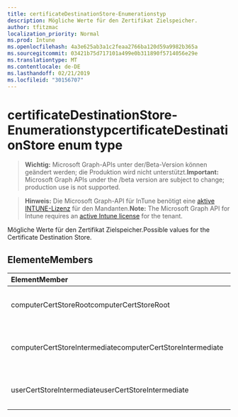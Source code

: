 ```yaml
---
title: certificateDestinationStore-Enumerationstyp
description: Mögliche Werte für den Zertifikat Zielspeicher.
author: tfitzmac
localization_priority: Normal
ms.prod: Intune
ms.openlocfilehash: 4a3e625ab3a1c2feaa2766ba120d59a9982b365a
ms.sourcegitcommit: 03421b75d717101a499e0b311890f5714056e29e
ms.translationtype: MT
ms.contentlocale: de-DE
ms.lasthandoff: 02/21/2019
ms.locfileid: "30156707"
---
```

# <a name="certificatedestinationstore-enum-type"></a><span data-ttu-id="1f5c5-103">certificateDestinationStore-Enumerationstyp</span><span class="sxs-lookup"><span data-stu-id="1f5c5-103">certificateDestinationStore enum type</span></span>

> <span data-ttu-id="1f5c5-104">**Wichtig:** Microsoft Graph-APIs unter der/Beta-Version können geändert werden; die Produktion wird nicht unterstützt.</span><span class="sxs-lookup"><span data-stu-id="1f5c5-104">**Important:** Microsoft Graph APIs under the /beta version are subject to change; production use is not supported.</span></span>

> <span data-ttu-id="1f5c5-105">**Hinweis:** Die Microsoft Graph-API für InTune benötigt eine [aktive INTUNE-Lizenz](https://go.microsoft.com/fwlink/?linkid=839381) für den Mandanten.</span><span class="sxs-lookup"><span data-stu-id="1f5c5-105">**Note:** The Microsoft Graph API for Intune requires an [active Intune license](https://go.microsoft.com/fwlink/?linkid=839381) for the tenant.</span></span>

<span data-ttu-id="1f5c5-106">Mögliche Werte für den Zertifikat Zielspeicher.</span><span class="sxs-lookup"><span data-stu-id="1f5c5-106">Possible values for the Certificate Destination Store.</span></span>

## <a name="members"></a><span data-ttu-id="1f5c5-107">Elemente</span><span class="sxs-lookup"><span data-stu-id="1f5c5-107">Members</span></span>
|<span data-ttu-id="1f5c5-108">Element</span><span class="sxs-lookup"><span data-stu-id="1f5c5-108">Member</span></span>|<span data-ttu-id="1f5c5-109">Wert</span><span class="sxs-lookup"><span data-stu-id="1f5c5-109">Value</span></span>|<span data-ttu-id="1f5c5-110">Beschreibung</span><span class="sxs-lookup"><span data-stu-id="1f5c5-110">Description</span></span>|
|:---|:---|:---|
|<span data-ttu-id="1f5c5-111">computerCertStoreRoot</span><span class="sxs-lookup"><span data-stu-id="1f5c5-111">computerCertStoreRoot</span></span>|<span data-ttu-id="1f5c5-112">0</span><span class="sxs-lookup"><span data-stu-id="1f5c5-112">0</span></span>|<span data-ttu-id="1f5c5-113">Computer Zertifikatspeicher – Stamm.</span><span class="sxs-lookup"><span data-stu-id="1f5c5-113">Computer Certificate Store - Root.</span></span>|
|<span data-ttu-id="1f5c5-114">computerCertStoreIntermediate</span><span class="sxs-lookup"><span data-stu-id="1f5c5-114">computerCertStoreIntermediate</span></span>|<span data-ttu-id="1f5c5-115">1</span><span class="sxs-lookup"><span data-stu-id="1f5c5-115">1</span></span>|<span data-ttu-id="1f5c5-116">Computer Zertifikatspeicher – Intermediate.</span><span class="sxs-lookup"><span data-stu-id="1f5c5-116">Computer Certificate Store - Intermediate.</span></span>|
|<span data-ttu-id="1f5c5-117">userCertStoreIntermediate</span><span class="sxs-lookup"><span data-stu-id="1f5c5-117">userCertStoreIntermediate</span></span>|<span data-ttu-id="1f5c5-118">2</span><span class="sxs-lookup"><span data-stu-id="1f5c5-118">2</span></span>|<span data-ttu-id="1f5c5-119">Benutzerzertifikatspeicher – Intermediate.</span><span class="sxs-lookup"><span data-stu-id="1f5c5-119">User Certificate Store - Intermediate.</span></span>|




